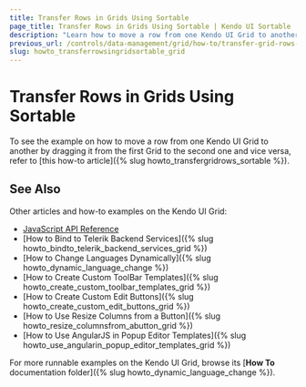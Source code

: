 ```yaml
---
title: Transfer Rows in Grids Using Sortable
page_title: Transfer Rows in Grids Using Sortable | Kendo UI Sortable
description: "Learn how to move a row from one Kendo UI Grid to another using the Kendo UI Sortable widget."
previous_url: /controls/data-management/grid/how-to/transfer-grid-rows-sortable
slug: howto_transferrowsingridsortable_grid
---
```


# Transfer Rows in Grids Using Sortable

To see the example on how to move a row from one Kendo UI Grid to another by dragging it from the first Grid to the second one and vice versa, refer to [this how-to article]({% slug howto_transfergridrows_sortable %}).

## See Also

Other articles and how-to examples on the Kendo UI Grid:

* [JavaScript API Reference](/api/javascript/ui/grid)
* [How to Bind to Telerik Backend Services]({% slug howto_bindto_telerik_backend_services_grid %})
* [How to Change Languages Dynamically]({% slug howto_dynamic_language_change %})
* [How to Create Custom ToolBar Templates]({% slug howto_create_custom_toolbar_templates_grid %})
* [How to Create Custom Edit Buttons]({% slug howto_create_custom_edit_buttons_grid %})
* [How to Use Resize Columns from a Button]({% slug howto_resize_columnsfrom_abutton_grid %})
* [How to Use AngularJS in Popup Editor Templates]({% slug howto_use_angularin_popup_editor_templates_grid %})

For more runnable examples on the Kendo UI Grid, browse its [**How To** documentation folder]({% slug howto_dynamic_language_change %}).
